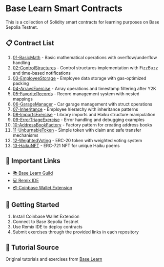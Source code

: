 # Base Learn Smart Contracts

This is a collection of Solidity smart contracts for learning purposes on Base Sepolia Testnet.

## 📋 Contract List

1. [01-BasicMath](https://github.com/0xNamina/Based) - Basic mathematical operations with overflow/underflow handling
2. [02-ControlStructures](https://github.com/0xNamina/ControlStructures) - Control structures implementation with FizzBuzz and time-based notifications
3. [03-EmployeeStorage](https://github.com/0xNamina/EmployeeStorage) - Employee data storage with gas-optimized packing
4. [04-ArraysExercise](https://github.com/0xNamina/ArraysExercise) - Array operations and timestamp filtering after Y2K
5. [05-FavoriteRecords](https://github.com/0xNamina/FavoriteRecords) - Record management system with nested mappings
6. [06-GarageManager](https://github.com/0xNamina/GarageManager) - Car garage management with struct operations
7. [07-Inheritance](https://github.com/0xNamina/Inheritance) - Employee hierarchy with inheritance patterns
8. [08-ImportsExercise](https://github.com/0xNamina/ImportsExercise) - Library imports and Haiku structure manipulation
9. [09-ErrorTriageExercise](https://github.com/0xNamina/ErrorTriageExercise) - Error handling and debugging examples
10. [10-AddressBookFactory](https://github.com/0xNamina/AddressBookFactory) - Factory pattern for creating address books
11. [11-UnburnableToken](https://github.com/0xNamina/UnburnableToken) - Simple token with claim and safe transfer mechanisms
12. [12-WeightedVoting](https://github.com/0xNamina/WeightedVoting) - ERC-20 token with weighted voting system
13. [13-HaikuNFT](https://github.com/0xNamina/HaikuNFT) - ERC-721 NFT for unique Haiku poems

## 🔗 Important Links

- [📚 Base Learn Guild](https://guild.xyz/base/base-learn#!)
- [💻 Remix IDE](https://remix.ethereum.org/)
- [💳 Coinbase Wallet Extension](https://chromewebstore.google.com/detail/hnfanknocfeofbddgcijnmhnfnkdnaad?utm_source=item-share-cb)

## 🚀 Getting Started

1. Install Coinbase Wallet Extension
2. Connect to Base Sepolia Testnet
3. Use Remix IDE to deploy contracts
4. Submit exercises through the provided links in each repository

## 📖 Tutorial Source

Original tutorials and exercises from [Base Learn](https://docs.base.org/learn/)
